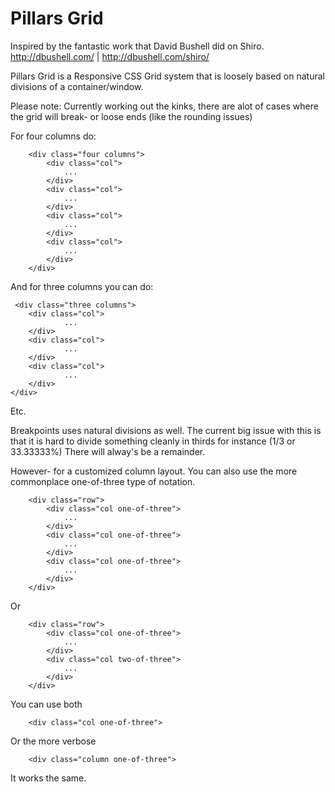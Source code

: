 Pillars Grid 
============

Inspired by the fantastic work that David Bushell did on Shiro. http://dbushell.com/ | http://dbushell.com/shiro/

Pillars Grid is a Responsive CSS Grid system that is loosely based on natural divisions of a container/window. 

Please note: Currently working out the kinks, there are alot of cases where the grid will break- or loose ends (like the rounding issues)

For four columns do:

        <div class="four columns">
            <div class="col">
                ...
            </div>
            <div class="col">
                ...
            </div>
            <div class="col">
                ...
            </div>
            <div class="col">
                ...
            </div>
        </div>

And for three columns you can do:

     <div class="three columns">
        <div class="col">
                ...
        </div>
        <div class="col">
                ...
        </div>
        <div class="col">
                ...
        </div>
    </div>
    
Etc.

Breakpoints uses natural divisions as well. The current big issue with this is that it is hard to divide something cleanly 
in thirds for instance (1/3 or 33.33333%) There will alway's be a remainder. 

However- for a customized column layout. You can also use the more commonplace one-of-three type of notation.

        <div class="row">
            <div class="col one-of-three">
                ...
            </div>
            <div class="col one-of-three">
                ...
            </div>
            <div class="col one-of-three">
                ...
            </div>
        </div>
        
Or

        <div class="row">
            <div class="col one-of-three">
                ...
            </div>
            <div class="col two-of-three">
                ...
            </div>
        </div>

You can use both 

        <div class="col one-of-three">
    
Or the more verbose

        <div class="column one-of-three">
    
It works the same.

